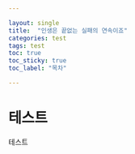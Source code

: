 ```yaml
---

layout: single
title:  "인생은 끝없는 실패의 연속이죠"
categories: test
tags: test
toc: true
toc_sticky: true
toc_label: "목차"

---
```


# 테스트

테스트